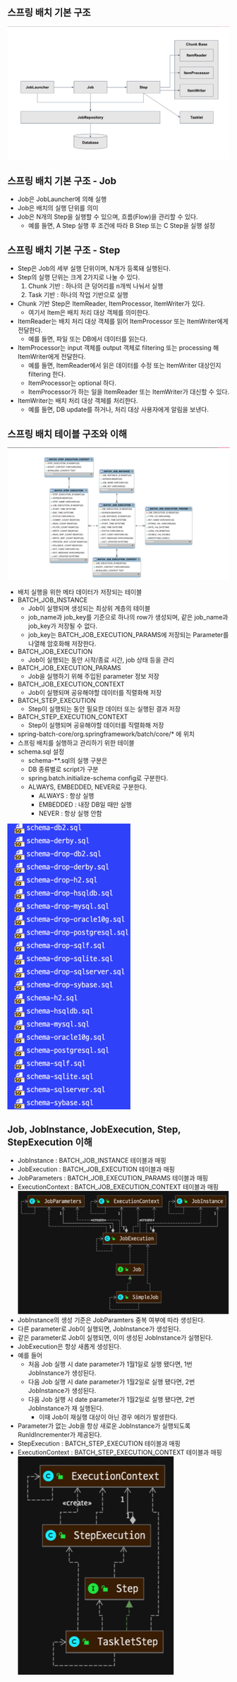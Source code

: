 ## 스프링 배치 기본 구조
![](../../../../../resources/img/01.png)

## 스프링 배치 기본 구조 - Job
 - Job은 JobLauncher에 의해 실행
 - Job은 배치의 실행 단위를 의미
 - Job은 N개의 Step을 실행할 수 있으며, 흐름(Flow)을 관리할 수 있다.
    * 예를 들면, A Step 실행 후 조건에 따라 B Step 또는 C Step을 실행 설정
 
## 스프링 배치 기본 구조 - Step
 - Step은 Job의 세부 실행 단위이며, N개가 등록돼 실행된다.
 - Step의 실행 단위는 크게 2가지로 나눌 수 있다.
    1. Chunk 기반 : 하나의 큰 덩어리를 n개씩 나눠서 실행
    2. Task 기반 : 하나의 작업 기반으로 실행
 - Chunk 기반 Step은 ItemReader, ItemProcessor, ItemWriter가 있다.
    * 여기서 Item은 배치 처리 대상 객체를 의미한다.
 - ItemReader는 배치 처리 대상 객체를 읽어 ItemProcessor 또는 ItemWriter에게 전달한다.
    * 예를 들면, 파일 또는 DB에서 데이터를 읽는다.
 - ItemProcessor는 input 객체를 output 객체로 filtering 또는 processing 해 ItemWriter에게 전달한다.
    * 예를 들면, ItemReader에서 읽은 데이터를 수정 또는 ItemWriter 대상인지 filtering 한다.
    * ItemProcessor는 optional 하다.
    * ItemProcessor가 하는 일을 ItemReader 또는 ItemWriter가 대신할 수 있다.
 - ItemWriter는 배치 처리 대상 객체를 처리한다.
    * 예를 들면, DB update를 하거나, 처리 대상 사용자에게 알림을 보낸다.
 
## 스프링 배치 테이블 구조와 이해
![](../../../../../resources/img/02.png)
- 배치 실행을 위한 메타 데이터가 저장되는 테이블
- BATCH_JOB_INSTANCE
  * Job이 실행되며 생성되는 최상위 계층의 테이블
  * job_name과 job_key를 기준으로 하나의 row가 생성되며, 같은 job_name과 job_key가 저장될 수 없다.
  * job_key는 BATCH_JOB_EXECUTION_PARAMS에 저장되는 Parameter를 나열해 암호화해 저장한다.
- BATCH_JOB_EXECUTION
   * Job이 실행되는 동안 시작/종료 시간, job 상태 등을 관리
- BATCH_JOB_EXECUTION_PARAMS
   * Job을 실행하기 위해 주입된 parameter 정보 저장
- BATCH_JOB_EXECUTION_CONTEXT
   * Job이 실행되며 공유해야할 데이터를  직렬화해 저장
- BATCH_STEP_EXECUTION
   * Step이 실행되는 동안 필요한 데이터 또는 실행된 결과 저장
- BATCH_STEP_EXECUTION_CONTEXT
   * Step이 실행되며 공유해야할 데이터를 직렬화해 저장
- spring-batch-core/org.springframework/batch/core/* 에 위치
- 스프링 배치를 실행하고 관리하기 위한 테이블
- schema.sql 설정
   * schema-**.sql의 실행 구분은
   * DB 종류별로 script가 구분
   * spring.batch.initialize-schema config로 구분한다.
   * ALWAYS, EMBEDDED, NEVER로 구분한다.
      * ALWAYS : 항상 실행
      * EMBEDDED : 내장 DB일 때만 실행
      * NEVER : 항상 실행 안함

![](../../../../../resources/img/03.png)

## Job, JobInstance, JobExecution, Step, StepExecution 이해
- JobInstance : BATCH_JOB_INSTANCE 테이블과 매핑
- JobExecution : BATCH_JOB_EXECUTION 테이블과 매핑
- JobParameters : BATCH_JOB_EXECUTION_PARAMS 테이블과 매핑
- ExecutionContext : BATCH_JOB_EXECUTION_CONTEXT 테이블과 매핑
![](../../../../../resources/img/04.png)
- JobInstance의 생성 기준은 JobParamters 중복 여부에 따라 생성된다.
- 다른 parameter로 Job이 실행되면, JobInstance가 생성된다.
- 같은 parameter로 Job이 실행되면, 이미 생성된 JobInstance가 실행된다.
- JobExecution은 항상 새롭게 생성된다.
- 예를 들어
    * 처음 Job 실행 시 date parameter가 1월1일로 실행 됐다면, 1번 JobInstance가 생성된다.
    * 다음 Job 실행 시 date parameter가 1월2일로 실행 됐다면, 2번 JobInstance가 생성된다.
    * 다음 Job 실행 시 date parameter가 1월2일로 실행 됐다면, 2번 JobInstance가 재 실행된다.
        * 이때 Job이 재실행 대상이 아닌 경우 에러가 발생한다.
- Parameter가 없는 Job을 항상 새로운 JobInstance가 실행되도록 RunIdIncrementer가 제공된다.
- StepExecution : BATCH_STEP_EXECUTION 테이블과 매핑
- ExecutionContext : BATCH_STEP_EXECUTION_CONTEXT 테이블과 매핑
![](../../../../../resources/img/05.png)


